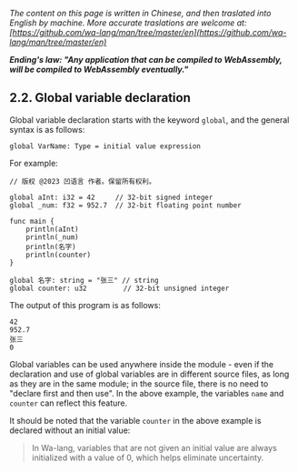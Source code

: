 *The content on this page is written in Chinese, and then traslated into English by machine. More accurate traslations are welcome at: [https://github.com/wa-lang/man/tree/master/en](https://github.com/wa-lang/man/tree/master/en)*

***Ending's law: "Any application that can be compiled to WebAssembly, will be compiled to WebAssembly eventually."***

## 2.2. Global variable declaration

Global variable declaration starts with the keyword `global`, and the general syntax is as follows:

```wa
global VarName: Type = initial value expression
```

For example:

```wa
// 版权 @2023 凹语言 作者。保留所有权利。

global aInt: i32 = 42     // 32-bit signed integer
global _num: f32 = 952.7  // 32-bit floating point number

func main {
    println(aInt)
    println(_num)
    println(名字)
    println(counter)
}

global 名字: string = "张三" // string
global counter: u32         // 32-bit unsigned integer
```

The output of this program is as follows:

```
42
952.7
张三
0
```

Global variables can be used anywhere inside the module - even if the declaration and use of global variables are in different source files, as long as they are in the same module; in the source file, there is no need to "declare first and then use". In the above example, the variables `name` and `counter` can reflect this feature.

It should be noted that the variable `counter` in the above example is declared without an initial value:
> In Wa-lang, variables that are not given an initial value are always initialized with a value of 0, which helps eliminate uncertainty.